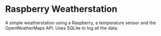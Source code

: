 # Raspberry Weatherstation
A simple weatherstation using a Raspberry, a temperature sensor and the OpenWeatherMaps API.
Uses SQLite to log all the data.
